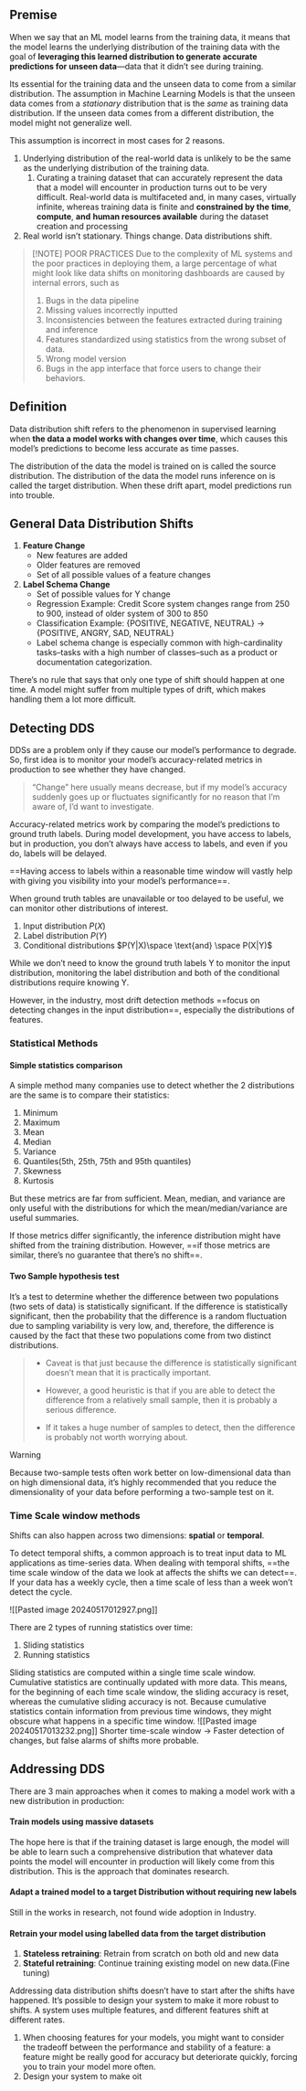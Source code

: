 ## Premise
When we say that an ML model learns from the training data, it means that the model learns the underlying distribution of the training data with the goal of **leveraging this learned distribution to generate accurate predictions for unseen data**—data that it didn’t see during training. 

Its essential for the training data and the unseen data to come from a similar distribution. The assumption in Machine Learning Models is that the unseen data comes from a *stationary* distribution that is the *same* as training data distribution. If the unseen data comes from a different distribution, the model might not generalize well.

This assumption is incorrect in most cases for 2 reasons.

1. Underlying distribution of the real-world data is unlikely to be the same as the underlying distribution of the training data.
	1. Curating a training dataset that can accurately represent the data that a model will encounter in production turns out to be very difficult. Real-world data is multifaceted and, in many cases, virtually infinite, whereas training data is finite and **constrained by the** **time**, **compute**, **and** **human resources available** during the dataset creation and processing
2. Real world isn’t stationary. Things change. Data distributions shift.


> [!NOTE] POOR PRACTICES
> Due to the complexity of ML systems and the poor practices in deploying them, a large percentage of what might look like data shifts on monitoring dashboards are caused by internal errors, such as 
> 1. Bugs in the data pipeline
> 2. Missing values incorrectly inputted
> 3. Inconsistencies between the features extracted during training and inference
> 4. Features standardized using statistics from the wrong subset of data.
> 5. Wrong model version
> 6. Bugs in the app interface that force users to change their behaviors.

## Definition

Data distribution shift refers to the phenomenon in supervised learning when **the data a model works with changes over time**, which causes this model’s predictions to become less accurate as time passes. 

The distribution of the data the model is trained on is called the source distribution. The distribution of the data the model runs inference on is called the target distribution. When these drift apart, model predictions run into trouble.

## General Data Distribution Shifts

1. **Feature Change**
	- New features are added
	- Older features are removed
	- Set of all possible values of a feature changes
2. **Label Schema Change**
	- Set of possible values for Y change
	- Regression Example: Credit Score system changes range from 250 to 900, instead of older system of 300 to 850
	- Classification Example: {POSITIVE, NEGATIVE, NEUTRAL} → {POSITIVE, ANGRY, SAD, NEUTRAL}
	- Label schema change is especially common with high-cardinality tasks–tasks with a high number of classes–such as a product or documentation categorization.

There’s no rule that says that only one type of shift should happen at one time. A model might suffer from multiple types of drift, which makes handling them a lot more difficult.

## Detecting DDS 
DDSs are a problem only if they cause our model’s performance to degrade. So, first idea is to monitor your model’s accuracy-related metrics in production to see whether they have changed. 

> “Change” here usually means decrease, but if my model’s accuracy suddenly goes up or fluctuates significantly for no reason that I’m aware of, I’d want to investigate. 

Accuracy-related metrics work by comparing the model’s predictions to ground truth labels. During model development, you have access to labels, but in production, you don’t always have access to labels, and even if you do, labels will be delayed. 

==Having access to labels within a reasonable time window will vastly help with giving you visibility into your model’s performance==.

When ground truth tables are unavailable or too delayed to be useful, we can monitor other distributions of interest. 
1. Input distribution $P(X)$
2. Label distribution $P(Y)$
3. Conditional distributions $P(Y|X)\space \text{and} \space P(X|Y)$

While we don’t need to know the ground truth labels Y to monitor the input distribution, monitoring the label distribution and both of the conditional distributions require knowing Y.

However, in the industry, most drift detection methods ==focus on detecting changes in the input distribution==, especially the distributions of features.

### Statistical Methods

#### Simple statistics comparison
A simple method many companies use to detect whether the 2 distributions are the same is to compare their statistics: 
1. Minimum
2. Maximum
3. Mean
4. Median
5. Variance
6. Quantiles(5th, 25th, 75th and 95th quantiles)
7. Skewness
8. Kurtosis

But these metrics are far from sufficient. Mean, median, and variance are only useful with the distributions for which the mean/median/variance are useful summaries. 

If those metrics differ significantly, the inference distribution might have shifted from the training distribution. However, ==if those metrics are similar, there’s no guarantee that there’s no shift==.

#### Two Sample hypothesis test

It’s a test to determine whether the difference between two populations (two sets of data) is statistically significant. If the difference is statistically significant, then the probability that the difference is a random fluctuation due to sampling variability is very low, and, therefore, the difference is caused by the fact that these two populations come from two distinct distributions. 

> - Caveat is that just because the difference is statistically significant doesn’t mean that it is practically important. 
> 
> - However, a good heuristic is that if you are able to detect the difference from a relatively small sample, then it is probably a serious difference. 
>
> - If it takes a huge number of samples to detect, then the difference is probably not worth worrying about. 

> [!WARNING] 
> Because two-sample tests often work better on low-dimensional data than on high dimensional data, it’s highly recommended that you reduce the dimensionality of your data before performing a two-sample test on it. 

### Time Scale window methods
Shifts can also happen across two dimensions: **spatial** or **temporal**.

To detect temporal shifts, a common approach is to treat input data to ML applications as time-series data. When dealing with temporal shifts, ==the time scale window of the data we look at affects the shifts we can detect==. If your data has a weekly cycle, then a time scale of less than a week won’t detect the cycle.

![[Pasted image 20240517012927.png]]

There are 2 types of running statistics over time: 
1. Sliding statistics
2. Running statistics

Sliding statistics are computed within a single time scale window. Cumulative statistics are continually updated with more data. This means, for the beginning of each time scale window, the sliding accuracy is reset, whereas the cumulative sliding accuracy is not. Because cumulative statistics contain information from previous time windows, they might obscure what happens in a specific time window.
![[Pasted image 20240517013232.png]]
Shorter time-scale window → Faster detection of changes, but false alarms of shifts more probable.

## Addressing DDS
There are 3 main approaches when it comes to making a model work with a new distribution in production: 

#### Train models using massive datasets
The hope here is that if the training dataset is large enough, the model will be able to learn such a comprehensive distribution that whatever data points the model will encounter in production will likely come from this distribution. This is the approach that dominates research.
#### Adapt a trained model to a target Distribution without requiring new labels
Still in the works in research, not found wide adoption in Industry.

#### Retrain your model using labelled data from the target distribution
1. **Stateless retraining**: Retrain from scratch on both old and new data
2. **Stateful retraining**: Continue training existing model on new data.(Fine tuning)

Addressing data distribution shifts doesn’t have to start after the shifts have happened. It’s possible to design your system to make it more robust to shifts. A system uses multiple features, and different features shift at different rates.

1. When choosing features for your models, you might want to consider the tradeoff between the performance and stability of a feature: a feature might be really good for accuracy but deteriorate quickly, forcing you to train your model more often.
2. Design your system to make oit





